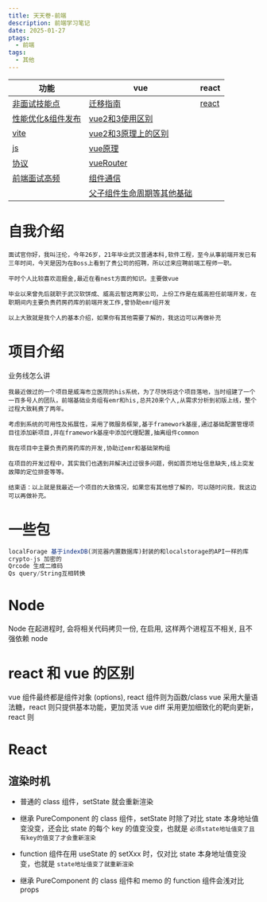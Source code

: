 ```yaml
---
title: 天天卷-前端
description: 前端学习笔记
date: 2025-01-27
ptags:
  - 前端
tags:
  - 其他
---
```


| 功能                                                         | vue                                      | react             |
| ---------------------------------------------------------- | ---------------------------------------- | ----------------- |
| [非面试技能点](非面试技能点.md)                                        | [迁移指南](面试/vue/迁移指南.md)                   | [react](react.md) |
| [性能优化&组件发布](面试/性能优化&组件发布.md)                               | [vue2和3使用区别](面试/vue/vue2和3使用区别.md)       |                   |
| [vite](面试/vite.md)                                         | [vue2和3原理上的区别](面试/vue/vue2和3原理上的区别.md)   |                   |
| [js](面试/js.md)                                             | [vue原理](面试/vue/vue原理.md)                 |                   |
| [协议](面试/协议.md)                                             | [vueRouter](面试/vue/vueRouter.md)         |                   |
| [前端面试高频](https://www.yuque.com/yuqueyonghua2m9wj/web_food) | [组件通信](面试/vue/组件通信.md)                   |                   |
|                                                            | [父子组件生命周期等其他基础](面试/vue/父子组件生命周期等其他基础.md) |                   |
# 自我介绍

```
面试官你好，我叫汪伦，今年26岁，21年毕业武汉普通本科,软件工程，至今从事前端开发已有三年时间，今天是因为在Boss上看到了贵公司的招聘，所以过来应聘前端工程师一职。
​
平时个人比较喜欢逛掘金,最近在看nest方面的知识。主要做vue
​
毕业以来曾先后就职于武汉软饼成、威高云智这两家公司，上份工作是在威高担任前端开发，在职期间内主要负责药房药库的前端开发工作,曾协助emr组开发
​
以上大致就是我个人的基本介绍，如果你有其他需要了解的，我这边可以再做补充
```

# 项目介绍

业务线怎么讲

```
我最近做过的一个项目是威海市立医院的his系统，为了尽快将这个项目落地，当时组建了一个一百多号人的团队，前端基础业务组有emr和his,总共20来个人,从需求分析到初版上线，整个过程大致耗费了两年。
​
考虑到系统的可用性及拓展性，采用了微服务框架,基于framework基座,通过基础配置管理项目往添加新项目,并在framework基座中添加代理配置,抽离组件common
​
我在项目中主要负责药房药库的开发,协助过emr和基础架构组
​
在项目的开发过程中，其实我们也遇到并解决过过很多问题，例如首页地址信息缺失,线上突发故障的定位排查等等。
​
结束语：以上就是我最近一个项目的大致情况，如果您有其他想了解的，可以随时问我，我这边可以再做补充。
```

# 一些包
```js
localForage 基于indexDB(浏览器内置数据库)封装的和localstorage的API一样的库
crypto-js 加密的
Qrcode 生成二维码
Qs query/String互相转换
```

# Node
Node 在起进程时, 会将相关代码拷贝一份, 在启用, 这样两个进程互不相关, 且不强依赖 node

# react 和 vue 的区别

vue 组件最终都是组件对象 (options), react 组件则为函数/class
vue 采用大量语法糖，react 则只提供基本功能，更加灵活
vue diff 采用更加细致化的靶向更新，react 则



# React

## 渲染时机

- 普通的 class 组件，setState 就会重新渲染

- 继承 PureComponent 的 class 组件，setState 时除了对比 state 本身地址值变没变，还会比 state 的每个 key 的值变没变，也就是
  `必须state地址值变了且有key的值变了才会重新渲染`

- function 组件在用 useState 的 setXxx 时，仅对比 state 本身地址值变没变，也就是 `state地址值变了就重新渲染`

- 继承 PureComponent 的 class 组件和 memo 的 function 组件会浅对比 props





